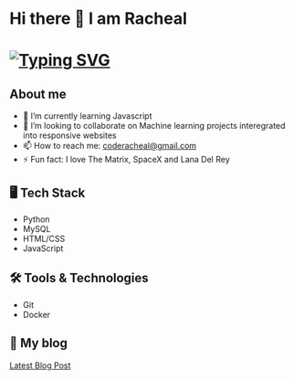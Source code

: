    # Hi there 👋 I am Racheal

# [![Typing SVG](https://readme-typing-svg.herokuapp.com?size=35&duration=6000&color=975BF7&center=true&vCenter=true&width=1000&lines=Hi+there!!%F0%9F%A4%97;I'm+Racheal+Appiah-kubi+%F0%9F%91%8B;Nice+to+meet+you!%F0%9F%98%84)](https://git.io/typing-svg)

## About me

- 🌱 I’m currently learning Javascript
- 👯 I’m looking to collaborate on Machine learning projects interegrated into responsive websites
- 📫 How to reach me: coderacheal@gmail.com
- ⚡ Fun fact: I love The Matrix, SpaceX and Lana Del Rey

## 🖥️ Tech Stack
- Python
- MySQL
- HTML/CSS
- JavaScript

## 🛠️ Tools & Technologies
- Git
- Docker

## 📰 My blog
[Latest Blog Post](https://rb.gy/1ssy6b)
